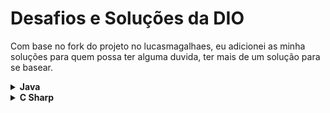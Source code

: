 # Desafios e Soluções da DIO
Com base no fork do projeto no lucasmagalhaes, eu adicionei as minha soluções para quem possa ter alguma duvida, ter mais de um solução para se basear.





<!-- Java -->
<details>
    <summary><strong>Java</strong></summary>
    <br />
    <div align="left">
        <!-- Ordenação e Filtros em Java -->
        <table border=1>
            <tr>
                <th colspan="4">Ordenação e Filtros em Java</th>
            </tr>
            <tr>
                <th colspan="4"></th>
            </tr>
            <tr>
                <th>Etapa</th>
                <th>Desafio</th>
                <th>Solução</th>
                <th>Status</th>
            </tr>
            <tr>
                <td align="center">1</td>
                <td>Ordenando Números Pares e Ímpares</td>
                <td><a href="https://github.com/lucasrmagalhaes/desafios-DIO/blob/master/Desafios/Java/1.%20Ordena%C3%A7%C3%A3o%20e%20Filtros%20em%20Java/1.%20Ordenando%20N%C3%BAmeros%20Pares%20e%20%C3%8Dmpares/OrderingEvenNumbers.java">Código</a></td>
                <td align="center">✔️</td>
            </tr>
            <tr>
                <td align="center">2</td>
                <td>Compras no Supermercado</td>
                <td><a href="https://github.com/lucasrmagalhaes/desafios-DIO/blob/master/Desafios/Java/1.%20Ordena%C3%A7%C3%A3o%20e%20Filtros%20em%20Java/2.%20Compras%20no%20Supermercado/SupermarketShopping.java">Código</a></td>
                <td align="center">✔️</td>
            </tr>
            <tr>
                <td align="center">3</td>
                <td>Uniformes de Final de Ano</td>
                <td><a href="https://github.com/lucasrmagalhaes/desafios-DIO/blob/master/Desafios/Java/1.%20Ordena%C3%A7%C3%A3o%20e%20Filtros%20em%20Java/3.%20Uniformes%20de%20Final%20de%20Ano/YearEndUniform.java">Código</a></td>
                <td align="center">✔️</td>
            </tr>
            <tr>
                <td align="center">4</td>
                <td>Fila do Banco</td>
                <td><a href="https://github.com/lucasrmagalhaes/desafios-DIO/blob/master/Desafios/Java/1.%20Ordena%C3%A7%C3%A3o%20e%20Filtros%20em%20Java/4.%20Fila%20do%20Banco/BankQueue.java">Código</a></td>
                <td align="center">✔️</td>
            </tr>
            <tr>
                <td align="center">5</td>
                <td>Gincana no Acampamento</td>
                <td><a href="https://github.com/lucasrmagalhaes/desafios-DIO/blob/master/Desafios/Java/1.%20Ordena%C3%A7%C3%A3o%20e%20Filtros%20em%20Java/5.%20Gincana%20no%20Acampamento/GymkhanaInTheCamp.java">Código</a></td>
                <td align="center">✔️</td>
            </tr>
        </table>
        <!-- Resolvendo Algoritmos com Java -->
        <table border=1>
            <tr>
                <th colspan="4">Resolvendo Algoritmos com Java</th>
            </tr>
            <tr>
                <th colspan="4"></th>
            </tr>
            <tr>
                <th>Etapa</th>
                <th>Desafio</th>
                <th>Solução</th>
                <th>Status</th>
            </tr>
            <tr>
                <td align="center">1</td>
                <td>Coração das Cartas</td>
                <td><a href="https://github.com/lucasrmagalhaes/desafios-DIO/blob/master/Desafios/Java/2.%20Resolvendo%20Algoritmos%20com%20Java/1.%20Cora%C3%A7%C3%A3o%20das%20Cartas/Main.java">Código</a></td>
                <td align="center">✔️</td>
            </tr>
            <tr>
                <td align="center">2</td>
                <td>Abreviando Posts do Blog</td>
                <td><a href="https://github.com/lucasrmagalhaes/desafios-DIO/blob/master/Desafios/Java/2.%20Resolvendo%20Algoritmos%20com%20Java/2.%20Abreviando%20Posts%20do%20Blog/Main.java">Código</a></td>
                <td align="center">✔️</td>
            </tr>
            <tr>
                <td align="center">3</td>
                <td>Combinação de Strings</td>
                <td><a href="https://github.com/lucasrmagalhaes/desafios-DIO/blob/master/Desafios/Java/2.%20Resolvendo%20Algoritmos%20com%20Java/3.%20Combina%C3%A7%C3%A3o%20de%20Strings/Main.java">Código</a></td>
                <td align="center">✔️</td>
            </tr>
            <tr>
                <td align="center">4</td>
                <td>Hash Mágico</td>
                <td><a href="https://github.com/lucasrmagalhaes/desafios-DIO/blob/master/Desafios/Java/2.%20Resolvendo%20Algoritmos%20com%20Java/4.%20Hash%20M%C3%A1gico/Main.java">Código</a></td>
                <td align="center">✔️</td>
            </tr>
            <tr>
                <td align="center">5</td>
                <td>O Tabuleiro Secreto</td>
                <td><a href="https://github.com/lucasrmagalhaes/desafios-DIO/blob/master/Desafios/Java/2.%20Resolvendo%20Algoritmos%20com%20Java/5.%20O%20Tabuleiro%20Secreto/Main.java">Código</a></td>
                <td align="center">✔️</td>
            </tr>
        </table>
        <!-- Solução de Problemas Básicos em Java -->
        <table border=1>
            <tr>
                <th colspan="4">Solução de Problemas Básicos em Java</th>
            </tr>
            <tr>
                <th colspan="4"></th>
            </tr>
            <tr>
                <th>Etapa</th>
                <th>Desafio</th>
                <th>Solução</th>
                <th>Status</th>
            </tr>
            <tr>
                <td align="center">1</td>
                <td>Exibindo Números Pares</td>
                <td><a href="https://github.com/lucasrmagalhaes/desafios-DIO/blob/master/Desafios/Java/3.%20Solu%C3%A7%C3%A3o%20de%20Problemas%20B%C3%A1sicos%20em%20Java/1.%20Exibindo%20N%C3%BAmeros%20Pares/solucao.java">Código</a></td>
                <td align="center">✔️</td>
            </tr>
            <tr>
                <td align="center">2</td>
                <td>Idade em Dias</td>
                <td><a href="https://github.com/lucasrmagalhaes/desafios-DIO/blob/master/Desafios/Java/3.%20Solu%C3%A7%C3%A3o%20de%20Problemas%20B%C3%A1sicos%20em%20Java/2.%20Idade%20em%20Dias/solucao.java">Código</a></td>
                <td align="center">✔️</td>
            </tr>
            <tr>
                <td align="center">3</td>
                <td>Notas da Prova</td>
                <td><a href="https://github.com/lucasrmagalhaes/desafios-DIO/blob/master/Desafios/Java/3.%20Solu%C3%A7%C3%A3o%20de%20Problemas%20B%C3%A1sicos%20em%20Java/3.%20Notas%20da%20Prova/solucao.java">Código</a></td>
                <td align="center">✔️</td>
            </tr>
        </table>
    </div>
</details>

<!-- C Sharp -->
<details>
    <summary><strong>C Sharp</strong></summary>
    <br />
    <div align="left">
        <!-- Introdução a Programação com C# -->
        <table border=1>
            <tr>
                <th colspan="4">Introdução a Programação com C#</th>
            </tr>
            <tr>
                <th colspan="4"></th>
            </tr>
            <tr>
                <th>Etapa</th>
                <th>Desafio</th>
                <th>Solução</th>
                <th>Status</th>
            </tr>
            <tr>
                <td align="center">1</td>
                <td>Dividindo X por Y</td>
                <td><a href="https://github.com/lucasrmagalhaes/desafios-DIO/blob/master/Desafios/C%20Sharp/1.%20Introdu%C3%A7%C3%A3o%20a%20Programa%C3%A7%C3%A3o%20com%20C%23/1.%20Dividindo%20X%20por%20Y/solucao.cs">Código</a></td>
                <td align="center">✔️</td>
            </tr>
            <tr>
                <td align="center">2</td>
                <td>Distância</td>
                <td><a href="https://github.com/lucasrmagalhaes/desafios-DIO/blob/master/Desafios/C%20Sharp/1.%20Introdu%C3%A7%C3%A3o%20a%20Programa%C3%A7%C3%A3o%20com%20C%23/2.%20Dist%C3%A2ncia/solucao.cs">Código</a></td>
                <td align="center">✔️</td>
            </tr>
            <tr>
                <td align="center">3</td>
                <td>Quanta Mandioca?</td>
                <td><a href="https://github.com/lucasrmagalhaes/desafios-DIO/blob/master/Desafios/C%20Sharp/1.%20Introdu%C3%A7%C3%A3o%20a%20Programa%C3%A7%C3%A3o%20com%20C%23/3.%20Quanta%20Mandioca/solucao.cs">Código</a></td>
                <td align="center">✔️</td>
        </table>
        <!-- Introdução a Programação com .NET -->
        <table border=1>
            <tr>
                <th colspan="4">Introdução a Programação com .NET</th>
            </tr>
            <tr>
                <th colspan="4"></th>
            </tr>
            <tr>
                <th>Etapa</th>
                <th>Desafio</th>
                <th>Solução</th>
                <th>Status</th>
            </tr>
            <tr>
                <td align="center">1</td>
                <td>Dividindo X por Y</td>
                <td><a href="https://github.com/lucasrmagalhaes/desafios-DIO/blob/master/Desafios/C%20Sharp/7.%20%20Introdu%C3%A7%C3%A3o%20a%20Programa%C3%A7%C3%A3o%20com%20.NET/1.%20Dividindo%20X%20por%20Y/solucao.cs">Código</a></td>
                <td align="center">✔️</td>
            </tr>
            <tr>
                <td align="center">2</td>
                <td>Bazinga!</td>
                <td><a href="https://github.com/lucasrmagalhaes/desafios-DIO/blob/master/Desafios/C%20Sharp/7.%20%20Introdu%C3%A7%C3%A3o%20a%20Programa%C3%A7%C3%A3o%20com%20.NET/2.%20Bazinga!/solucao.cs">Código</a></td>
                <td align="center">✔️</td>
            </tr>
            <tr>
                <td align="center">3</td>
                <td>Coxinha de Bueno</td>
                <td><a href="https://github.com/lucasrmagalhaes/desafios-DIO/blob/master/Desafios/C%20Sharp/7.%20%20Introdu%C3%A7%C3%A3o%20a%20Programa%C3%A7%C3%A3o%20com%20.NET/3.%20Coxinha%20de%20Bueno/solucao.cs">Código</a></td>
                <td align="center">✔️</td>
        </table>
        <!-- Desenvolvendo Algoritmos com C# -->
        <table border=1>
            <tr>
                <th colspan="4">Desenvolvendo Algoritmos com C#</th>
            </tr>
            <tr>
                <th colspan="4"></th>
            </tr>
            <tr>
                <th>Etapa</th>
                <th>Desafio</th>
                <th>Solução</th>
                <th>Status</th>
            </tr>
            <tr>
                <td align="center">1</td>
                <td>Cálculo de Viagem</td>
                <td><a href="https://github.com/lucasrmagalhaes/desafios-DIO/blob/master/Desafios/C%20Sharp/4.%20Desenvolvendo%20algoritmos%20com%20C%23/1.%20C%C3%A1lculo%20de%20Viagem/solucao.cs">Código</a></td>
                <td align="center">✔️</td>
            </tr>
            <tr>
                <td align="center">2</td>
                <td>Álbum da Copa</td>
                <td><a href="https://github.com/lucasrmagalhaes/desafios-DIO/blob/master/Desafios/C%20Sharp/4.%20Desenvolvendo%20algoritmos%20com%20C%23/2.%20%C3%81lbum%20da%20Copa/solucao.cs">Código</a></td>
                <td align="center">✔️</td>
            </tr>
            <tr>
                <td align="center">3</td>
                <td>Animal</td>
                <td><a href="https://github.com/lucasrmagalhaes/desafios-DIO/blob/master/Desafios/C%20Sharp/4.%20Desenvolvendo%20algoritmos%20com%20C%23/3.%20Animal/solucao.cs">Código</a></td>
                <td align="center">✔️</td>
            </tr>
        </table>
        <!-- Desafios Aritméticos em C# -->
        <table border=1>
            <tr>
                <th colspan="4">Desafios Aritméticos em C#</th>
            </tr>
            <tr>
                <th colspan="4"></th>
            </tr>
            <tr>
                <th>Etapa</th>
                <th>Desafio</th>
                <th>Solução</th>
                <th>Status</th>
            </tr>
            <tr>
                <td align="center">1</td>
                <td>Média 1</td>
                <td><a href="https://github.com/lucasrmagalhaes/desafios-DIO/blob/master/Desafios/C%20Sharp/6.%20Desafios%20Aritm%C3%A9ticos%20em%20C%23/1.%20M%C3%A9dia%201/solucao.cs">Código</a></td>
                <td align="center">✔️</td>
            </tr>
            <tr>
                <td align="center">2</td>
                <td>Crescimento Populacional</td>
                <td><a href="https://github.com/lucasrmagalhaes/desafios-DIO/blob/master/Desafios/C%20Sharp/6.%20Desafios%20Aritm%C3%A9ticos%20em%20C%23/2.%20Crescimento%20Populacional/solucao.cs">Código</a></td>
                <td align="center">✔️</td>
            </tr>
            <tr>
                <td align="center">3</td>
                <td>Bazinga!</td>
                <td><a href="https://github.com/lucasrmagalhaes/desafios-DIO/blob/master/Desafios/C%20Sharp/6.%20Desafios%20Aritm%C3%A9ticos%20em%20C%23/3.%20Bazinga!/solucao.cs">Código</a></td>
                <td align="center">✔️</td>
            </tr>
            <tr>
                <td align="center">4</td>
                <td>Tempo de um Evento</td>
                <td><a href="https://github.com/lucasrmagalhaes/desafios-DIO/blob/master/Desafios/C%20Sharp/6.%20Desafios%20Aritm%C3%A9ticos%20em%20C%23/4.%20Tempo%20de%20um%20Evento/solucao.cs">Código</a></td>
                <td align="center">✔️</td>
            </tr>
            <tr>
                <td align="center">5</td>
                <td>Comunicação em Piralândia</td>
                <td><a href="https://github.com/lucasrmagalhaes/desafios-DIO/blob/master/Desafios/C%20Sharp/6.%20Desafios%20Aritm%C3%A9ticos%20em%20C%23/5.%20Comunica%C3%A7%C3%A3o%20em%20Piral%C3%A2ndia/solucao.cs">Código</a></td>
                <td align="center">✔️</td>
            </tr>
        </table>
        <!-- Resolvendo Algoritmos -->
        <table border=1>
            <tr>
                <th colspan="4">Resolvendo Algoritmos</th>
            </tr>
            <tr>
                <th colspan="4"></th>
            </tr>
            <tr>
                <th>Etapa</th>
                <th>Desafio</th>
                <th>Solução</th>
                <th>Status</th>
            </tr>
            <tr>
                <td align="center">1</td>
                <td>Hora da Corrida</td>
                <td><a href="https://github.com/lucasrmagalhaes/desafios-DIO/blob/master/Desafios/C%20Sharp/2.%20Resolvendo%20Algoritmos/1.%20Hora%20da%20Corrida/solucao.cs">Código</a></td>
                <td align="center">✔️</td>
            </tr>
            <tr>
                <td align="center">2</td>
                <td>Cardápio Aéreo</td>
                <td><a href="https://github.com/lucasrmagalhaes/desafios-DIO/blob/master/Desafios/C%20Sharp/2.%20Resolvendo%20Algoritmos/2.%20Card%C3%A1pio%20A%C3%A9reo/solucao.cs">Código</a></td>
                <td align="center">✔️</td>
            </tr>
            <tr>
                <td align="center">3</td>
                <td>Pizza Antes do Final do Ano</td>
                <td><a href="https://github.com/lucasrmagalhaes/desafios-DIO/blob/master/Desafios/C%20Sharp/2.%20Resolvendo%20Algoritmos/3.%20Pizza%20Antes%20do%20Final%20do%20Ano/solucao.cs">Código</a></td>
                <td align="center">✔️</td>
            </tr>
            <tr>
                <td align="center">4</td>
                <td>Conversão de Tempo</td>
                <td><a href="https://github.com/lucasrmagalhaes/desafios-DIO/blob/master/Desafios/C%20Sharp/2.%20Resolvendo%20Algoritmos/4.%20Convers%C3%A3o%20de%20Tempo/solucao.cs">Código</a></td>
                <td align="center">✔️</td>
            </tr>
            <tr>
                <td align="center">5</td>
                <td>Idade em Dias</td>
                <td><a href="https://github.com/lucasrmagalhaes/desafios-DIO/blob/master/Desafios/C%20Sharp/2.%20Resolvendo%20Algoritmos/5.%20Idade%20em%20Dias/solucao.cs">Código</a></td>
                <td align="center">✔️</td>
            </tr>
            <tr>
                <td align="center">6</td>
                <td>Tempo do Dobby</td>
                <td><a href="https://github.com/lucasrmagalhaes/desafios-DIO/blob/master/Desafios/C%20Sharp/2.%20Resolvendo%20Algoritmos/6.%20Tempo%20do%20Dobby/solucao.cs">Código</a></td>
                <td align="center">✔️</td>
            </tr>
            <tr>
                <td align="center">7</td>
                <td>Rodízio de Cavalos e Carruagens</td>
                <td><a href="https://github.com/lucasrmagalhaes/desafios-DIO/blob/master/Desafios/C%20Sharp/2.%20Resolvendo%20Algoritmos/7.%20Rod%C3%ADzio%20de%20Cavalos%20e%20Carruagens/solucao.cs">Código</a></td>
                <td align="center">✔️</td>
            </tr>
        </table>
        <!-- Solução de Problemas em C# -->
        <table border=1>
            <tr>
                <th colspan="4">Solução de Problemas em C#</th>
            </tr>
            <tr>
                <th colspan="4"></th>
            </tr>
            <tr>
                <th>Etapa</th>
                <th>Desafio</th>
                <th>Solução</th>
                <th>Status</th>
            </tr>
            <tr>
                <td align="center">1</td>
                <td>Consumo Médio do Automóvel</td>
                <td><a href="https://github.com/lucasrmagalhaes/desafios-DIO/blob/master/Desafios/C%20Sharp/5.%20Solu%C3%A7%C3%A3o%20de%20Problemas%20em%20C%23/1.%20Consumo%20M%C3%A9dio%20do%20Autom%C3%B3vel/solucao.cs">Código</a></td>
                <td align="center">✔️</td>
            </tr>
            <tr>
                <td align="center">2</td>
                <td>DDD</td>
                <td><a href="https://github.com/lucasrmagalhaes/desafios-DIO/blob/master/Desafios/C%20Sharp/5.%20Solu%C3%A7%C3%A3o%20de%20Problemas%20em%20C%23/2.%20DDD/solucao.cs">Código</a></td>
                <td align="center">✔️</td>
            </tr>
            <tr>
                <td align="center">3</td>
                <td>Aumento de Salário</td>
                <td><a href="https://github.com/lucasrmagalhaes/desafios-DIO/blob/master/Desafios/C%20Sharp/5.%20Solu%C3%A7%C3%A3o%20de%20Problemas%20em%20C%23/3.%20Aumento%20de%20Sal%C3%A1rio/solucao.cs">Código</a></td>
                <td align="center">✔️</td>
            </tr>
        </table>
        <!-- Solução de Problemas Essencias com C# -->
        <table border=1>
            <tr>
                <th colspan="4">Solução de Problemas Essencias com C#</th>
            </tr>
            <tr>
                <th colspan="4"></th>
            </tr>
            <tr>
                <th>Etapa</th>
                <th>Desafio</th>
                <th>Solução</th>
                <th>Status</th>
            </tr>
            <tr>
                <td align="center">1</td>
                <td>Quadrado e ao Cubo</td>
                <td><a href="https://github.com/lucasrmagalhaes/desafios-DIO/blob/master/Desafios/C%20Sharp/3.%20Solu%C3%A7%C3%A3o%20de%20Problemas%20Essenciais%20com%20C%23/1.%20Quadrado%20e%20ao%20Cubo/solucao.cs">Código</a></td>
                <td align="center">✔️</td>
            </tr>
            <tr>
                <td align="center">2</td>
                <td>A Corrida de Tartarugas</td>
                <td><a href="https://github.com/lucasrmagalhaes/desafios-DIO/blob/master/Desafios/C%20Sharp/3.%20Solu%C3%A7%C3%A3o%20de%20Problemas%20Essenciais%20com%20C%23/2.%20A%20Corrida%20de%20Tartarugas/solucao.cs">Código</a></td>
                <td align="center">✔️</td>
            </tr>
            <tr>
                <td align="center">3</td>
                <td>Ultrapassando V</td>
                <td><a href="https://github.com/lucasrmagalhaes/desafios-DIO/blob/master/Desafios/C%20Sharp/3.%20Solu%C3%A7%C3%A3o%20de%20Problemas%20Essenciais%20com%20C%23/3.%20Ultrapassando%20V/solucao.cs">Código</a></td>
                <td align="center">✔️</td>
            </tr>
            <tr>
                <td align="center">4</td>
                <td>Validação de Nota</td>
                <td><a href="https://github.com/lucasrmagalhaes/desafios-DIO/blob/master/Desafios/C%20Sharp/3.%20Solu%C3%A7%C3%A3o%20de%20Problemas%20Essenciais%20com%20C%23/4.%20Valida%C3%A7%C3%A3o%20de%20Nota/solucao.cs">Código</a></td>
                <td align="center">✔️</td>
            </tr>
            <tr>
                <td align="center">5</td>
                <td>Pedro Bento e o Mundo de OZ</td>
                <td><a href="https://github.com/lucasrmagalhaes/desafios-DIO/blob/master/Desafios/C%20Sharp/3.%20Solu%C3%A7%C3%A3o%20de%20Problemas%20Essenciais%20com%20C%23/5.%20Pedro%20Bento%20e%20o%20Mundo%20de%20OZ/solucao.cs">Código</a></td>
                <td align="center">✔️</td>
            </tr>
        </table>
        <!-- Praticando Programação em C# -->
        <table border=1>
            <tr>
                <th colspan="4">Praticando Programação em C#</th>
            </tr>
            <tr>
                <th colspan="4"></th>
            </tr>
            <tr>
                <th>Etapa</th>
                <th>Desafio</th>
                <th>Solução</th>
                <th>Status</th>
            </tr>
            <tr>
                <td align="center">1</td>
                <td><a href="https://github.com/lucasrmagalhaes/desafios-DIO/blob/master/Desafios/C%20Sharp/8.%20Praticando%20Programa%C3%A7%C3%A3o%20em%20C%23/1.%20Coordenadas%20de%20um%20Ponto/README.md">Coordenadas de um Ponto</a></td>
                <td><a href="https://github.com/lucasrmagalhaes/desafios-DIO/blob/master/Desafios/C%20Sharp/8.%20Praticando%20Programa%C3%A7%C3%A3o%20em%20C%23/1.%20Coordenadas%20de%20um%20Ponto/solucao.cs">Código</a></td>
                <td align="center">✔️</td>
            </tr>
            <tr>
                <td align="center">2</td>
                <td><a href="https://github.com/lucasrmagalhaes/desafios-DIO/blob/master/Desafios/C%20Sharp/8.%20Praticando%20Programa%C3%A7%C3%A3o%20em%20C%23/2.%20Compras%20no%20Supermercado/README.md">Compras no Supermercado</a></td>
                <td><a href="https://github.com/lucasrmagalhaes/desafios-DIO/blob/master/Desafios/C%20Sharp/8.%20Praticando%20Programa%C3%A7%C3%A3o%20em%20C%23/2.%20Compras%20no%20Supermercado/solucao.cs">Código</a></td>
                <td align="center">✔️</td>
            </tr>
            <tr>
                <td align="center">3</td>
                <td><a href="https://github.com/lucasrmagalhaes/desafios-DIO/blob/master/Desafios/C%20Sharp/8.%20Praticando%20Programa%C3%A7%C3%A3o%20em%20C%23/3.%20Pink%20e%20C%C3%A9rebro/README.md">Pink e Cérebro</a></td>
                <td><a href="https://github.com/lucasrmagalhaes/desafios-DIO/blob/master/Desafios/C%20Sharp/8.%20Praticando%20Programa%C3%A7%C3%A3o%20em%20C%23/3.%20Pink%20e%20C%C3%A9rebro/solucao.cs">Código</a></td>
                <td align="center">✔️</td>
            </tr>
        </table>
        <!-- Praticando Programação em C# -->
    </div>
</details>
